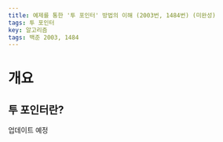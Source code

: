 ```yaml
---
title: 예제를 통한 '투 포인터' 방법의 이해 (2003번, 1484번) (미완성)
tags: 투 포인터
key: 알고리즘
tags: 백준 2003, 1484
---
```


# 개요

## 투 포인터란?

업데이트 예정